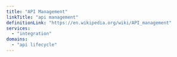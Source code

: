 ```yaml
---
title: "API Management"
linkTitle: "api management"
definitionLink: "https://en.wikipedia.org/wiki/API_management"
services:
  - "integration"
domains:
  - "api lifecycle"
---
```

